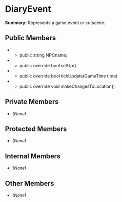 # DiaryEvent

**Summary:** Represents a game event or cutscene.

## Public Members
- - public string NPCname;
- - public override bool setUp()
- - public override bool tickUpdate(GameTime time)
- - public override void makeChangesToLocation()

## Private Members
- *(None)*

## Protected Members
- *(None)*

## Internal Members
- *(None)*

## Other Members
- *(None)*
